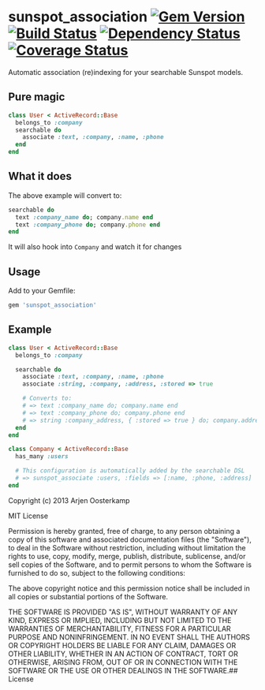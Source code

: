 # sunspot_association [![Gem Version](https://badge.fury.io/rb/sunspot_association.png)](http://badge.fury.io/rb/sunspot_association) [![Build Status](https://secure.travis-ci.org/Arjeno/sunspot_association.png?branch=master)](http://travis-ci.org/Arjeno/sunspot_association) [![Dependency Status](https://gemnasium.com/Arjeno/sunspot_association.png)](https://gemnasium.com/Arjeno/sunspot_association) [![Coverage Status](https://coveralls.io/repos/Arjeno/sunspot_association/badge.png?branch=master)](https://coveralls.io/r/Arjeno/sunspot_association)

Automatic association (re)indexing for your searchable Sunspot models.

## Pure magic

```ruby
class User < ActiveRecord::Base
  belongs_to :company
  searchable do
    associate :text, :company, :name, :phone
  end
end
```

## What it does

The above example will convert to:

```ruby
searchable do
  text :company_name do; company.name end
  text :company_phone do; company.phone end
end
```

It will also hook into `Company` and watch it for changes

## Usage

Add to your Gemfile:

```ruby
gem 'sunspot_association'
```

## Example

```ruby
class User < ActiveRecord::Base
  belongs_to :company

  searchable do
    associate :text, :company, :name, :phone
    associate :string, :company, :address, :stored => true

    # Converts to:
    # => text :company_name do; company.name end
    # => text :company_phone do; company.phone end
    # => string :company_address, { :stored => true } do; company.address end
  end
end

class Company < ActiveRecord::Base
  has_many :users

  # This configuration is automatically added by the searchable DSL
  # => sunspot_associate :users, :fields => [:name, :phone, :address]
end
```

Copyright (c) 2013 Arjen Oosterkamp

MIT License

Permission is hereby granted, free of charge, to any person obtaining
a copy of this software and associated documentation files (the
"Software"), to deal in the Software without restriction, including
without limitation the rights to use, copy, modify, merge, publish,
distribute, sublicense, and/or sell copies of the Software, and to
permit persons to whom the Software is furnished to do so, subject to
the following conditions:

The above copyright notice and this permission notice shall be
included in all copies or substantial portions of the Software.

THE SOFTWARE IS PROVIDED "AS IS", WITHOUT WARRANTY OF ANY KIND,
EXPRESS OR IMPLIED, INCLUDING BUT NOT LIMITED TO THE WARRANTIES OF
MERCHANTABILITY, FITNESS FOR A PARTICULAR PURPOSE AND
NONINFRINGEMENT. IN NO EVENT SHALL THE AUTHORS OR COPYRIGHT HOLDERS BE
LIABLE FOR ANY CLAIM, DAMAGES OR OTHER LIABILITY, WHETHER IN AN ACTION
OF CONTRACT, TORT OR OTHERWISE, ARISING FROM, OUT OF OR IN CONNECTION
WITH THE SOFTWARE OR THE USE OR OTHER DEALINGS IN THE SOFTWARE.## License


